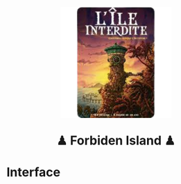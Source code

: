 <h1 align="center">
  <br>
  <img src="pictures/ileInterdite.png" alt="" width="256">
  <br>

  <p> ♟ Forbiden Island ♟ </p>
</h1>

# Interface

